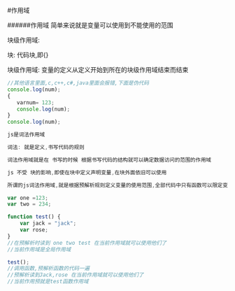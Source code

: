 #作用域

######作用域
简单来说就是变量可以使用到不能使用的范围

块级作用域: 

块: 代码块,即{}

块级作用域: 变量的定义从定义开始到所在的块级作用域结束而结束

```javascript
//其他语言里面,c,c++,c#,java里面会报错,下面是伪代码
console.log(num);
{
   varnum= 123;
   console.log(num);
}
console.log(num);

js是词法作用域

词法: 就是定义,书写代码的规则

词法作用域就是在 书写的时候 根据书写代码的结构就可以确定数据访问的范围的作用域

js 不受 块的影响,即使在块中定义声明变量,在块外面依旧可以使用

所谓的js词法作用域,就是根据预解析规则定义变量的使用范围,全部代码中只有函数可以限定变量的使用范围.

var one =123;
var two = 234;

function test() {
    var jack = "jack";
    var rose;
}
//在预解析时读到 one two test 在当前作用域就可以使用他们了
//当前作用域是全局作用域

test();
//调用函数,预解析函数的代码一遍
//预解析读到Jack,rose 在当前作用域就可以使用他们了
//当前作用预就是test函数作用域


```